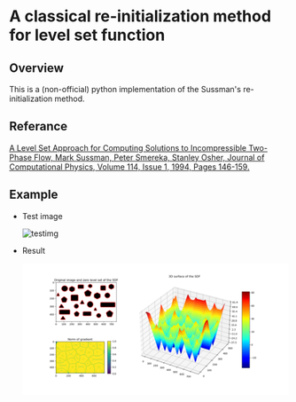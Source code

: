 # A classical re-initialization method for level set function

## Overview
This is a (non-official) python implementation of the Sussman's re-initialization method.

## Referance
[A Level Set Approach for Computing Solutions to Incompressible Two-Phase Flow, Mark Sussman, Peter Smereka, Stanley Osher, Journal of Computational Physics, Volume 114, Issue 1, 1994, Pages 146-159.](<https://doi.org/10.1006/jcph.1994.1155>)

## Example
- Test image

    <img title="testimg" src="https://i.stack.imgur.com/7Qnug.jpg" width="600"> </img>

- Result

    <img title="testimg" src="results/1100-10Mar-2021.png" width="600"> </img>

